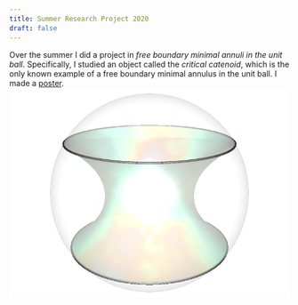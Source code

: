 ```yaml
---
title: Summer Research Project 2020
draft: false
---
```


Over the summer I did a project in _free boundary minimal annuli in the unit ball_. Specifically, I studied an object called the _critical catenoid_, which is the only known example of a free boundary minimal annulus in the unit ball. I made a [poster](/files/URSS-2020-poster.pdf).
![critical catenoid][critical_catenoid]

[critical_catenoid]: /images/critical-catenoid.png
